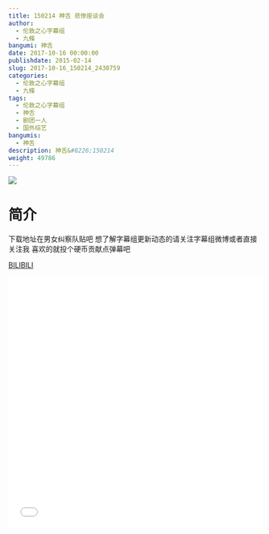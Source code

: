 ```yaml
---
title: 150214 神舌 悲惨座谈会
author: 
  - 伦敦之心字幕组
  - 九條
bangumi: 神舌
date: 2017-10-16 00:00:00
publishdate: 2015-02-14
slug: 2017-10-16_150214_2430759
categories: 
  - 伦敦之心字幕组
  - 九條
tags: 
  - 伦敦之心字幕组
  - 神舌
  - 剧团一人
  - 国外综艺
bangumis: 
  - 神舌
description: 神舌&#8226;150214
weight: 49786
---
```


![](https://i.imgur.com/2pue8X9.jpg)

# 简介  
下载地址在男女纠察队贴吧 想了解字幕组更新动态的请关注字幕组微博或者直接关注我 喜欢的就投个硬币贡献点弹幕吧

  [BILIBILI](https://www.bilibili.com/video/av2430759/)


  <iframe src="//www.bilibili.com/html/html5player.html?cid=3804928&aid=2430759" width="100%" height="500" frameborder="0" allowfullscreen="allowfullscreen"></iframe>
